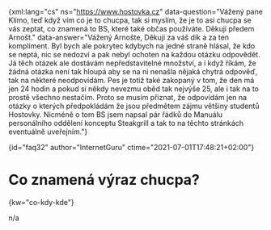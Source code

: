 
{xml:lang="cs" ns="https://www.hostovka.cz" data-question="Vážený pane Klímo, teď když vím co je to chucpa, tak si myslím, že je to asi chucpa se vás zeptat, co znamená to BS, které také občas používáte. Děkuji předem Arnošt." data-answer="Vážen‎ý‎ Arnošte, Děkuji za váš dík a za ten kompliment. Byl bych ale pokrytec kdybych na jedné straně hlásal, že kdo se neptá, nic se nedozví a pak nebyl ochoten na každou otázku odpovědět. Já těch otázek ale dostávám nepředstavitelné množství, a i když říkám, že žádná otázka není tak hloupá aby se na ni nenašla nějaká chytrá odpověď, tak na některé neodpovídám. Pes je totiž také zakopan‎ý v tom, že den má jen 24 hodin a pokud si někdy nevezmu oběd tak nejv‎ýše 25, ale i tak na to prostě všechno nestačím. Proto se musím přiznat, že odpovídám jen na otázky o kter‎ých předpokládám že jsou předmětem zájmu většiny studentů Hostovky. Nicméně o tom BS jsem napsal pár řádků do Manuálu personálního oddělení konceptu Steakgrill a tak to na těchto stránkách eventuálně uveřejním."}

{id="faq32" author="InternetGuru" ctime="2021-07-01T17:48:21+02:00"}

# Co znamená výraz chucpa?

{kw="co-kdy-kde"}

n/a

